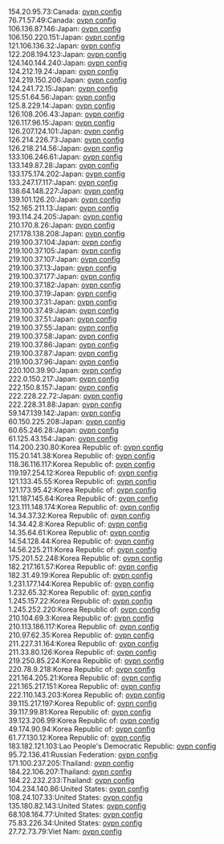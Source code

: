 154.20.95.73:Canada: [ovpn config](vpn/154_20_95_73.ovpn)  
76.71.57.49:Canada: [ovpn config](vpn/76_71_57_49.ovpn)  
106.136.87.146:Japan: [ovpn config](vpn/106_136_87_146.ovpn)  
106.150.220.151:Japan: [ovpn config](vpn/106_150_220_151.ovpn)  
121.106.136.32:Japan: [ovpn config](vpn/121_106_136_32.ovpn)  
122.208.194.123:Japan: [ovpn config](vpn/122_208_194_123.ovpn)  
124.140.144.240:Japan: [ovpn config](vpn/124_140_144_240.ovpn)  
124.212.19.24:Japan: [ovpn config](vpn/124_212_19_24.ovpn)  
124.219.150.206:Japan: [ovpn config](vpn/124_219_150_206.ovpn)  
124.241.72.15:Japan: [ovpn config](vpn/124_241_72_15.ovpn)  
125.51.64.56:Japan: [ovpn config](vpn/125_51_64_56.ovpn)  
125.8.229.14:Japan: [ovpn config](vpn/125_8_229_14.ovpn)  
126.108.206.43:Japan: [ovpn config](vpn/126_108_206_43.ovpn)  
126.117.96.15:Japan: [ovpn config](vpn/126_117_96_15.ovpn)  
126.207.124.101:Japan: [ovpn config](vpn/126_207_124_101.ovpn)  
126.214.226.73:Japan: [ovpn config](vpn/126_214_226_73.ovpn)  
126.218.214.56:Japan: [ovpn config](vpn/126_218_214_56.ovpn)  
133.106.246.61:Japan: [ovpn config](vpn/133_106_246_61.ovpn)  
133.149.87.28:Japan: [ovpn config](vpn/133_149_87_28.ovpn)  
133.175.174.202:Japan: [ovpn config](vpn/133_175_174_202.ovpn)  
133.247.17.117:Japan: [ovpn config](vpn/133_247_17_117.ovpn)  
138.64.148.227:Japan: [ovpn config](vpn/138_64_148_227.ovpn)  
139.101.126.20:Japan: [ovpn config](vpn/139_101_126_20.ovpn)  
152.165.211.13:Japan: [ovpn config](vpn/152_165_211_13.ovpn)  
193.114.24.205:Japan: [ovpn config](vpn/193_114_24_205.ovpn)  
210.170.8.26:Japan: [ovpn config](vpn/210_170_8_26.ovpn)  
217.178.138.208:Japan: [ovpn config](vpn/217_178_138_208.ovpn)  
219.100.37.104:Japan: [ovpn config](vpn/219_100_37_104.ovpn)  
219.100.37.105:Japan: [ovpn config](vpn/219_100_37_105.ovpn)  
219.100.37.107:Japan: [ovpn config](vpn/219_100_37_107.ovpn)  
219.100.37.13:Japan: [ovpn config](vpn/219_100_37_13.ovpn)  
219.100.37.177:Japan: [ovpn config](vpn/219_100_37_177.ovpn)  
219.100.37.182:Japan: [ovpn config](vpn/219_100_37_182.ovpn)  
219.100.37.19:Japan: [ovpn config](vpn/219_100_37_19.ovpn)  
219.100.37.31:Japan: [ovpn config](vpn/219_100_37_31.ovpn)  
219.100.37.49:Japan: [ovpn config](vpn/219_100_37_49.ovpn)  
219.100.37.51:Japan: [ovpn config](vpn/219_100_37_51.ovpn)  
219.100.37.55:Japan: [ovpn config](vpn/219_100_37_55.ovpn)  
219.100.37.58:Japan: [ovpn config](vpn/219_100_37_58.ovpn)  
219.100.37.86:Japan: [ovpn config](vpn/219_100_37_86.ovpn)  
219.100.37.87:Japan: [ovpn config](vpn/219_100_37_87.ovpn)  
219.100.37.96:Japan: [ovpn config](vpn/219_100_37_96.ovpn)  
220.100.39.90:Japan: [ovpn config](vpn/220_100_39_90.ovpn)  
222.0.150.217:Japan: [ovpn config](vpn/222_0_150_217.ovpn)  
222.150.8.157:Japan: [ovpn config](vpn/222_150_8_157.ovpn)  
222.228.22.72:Japan: [ovpn config](vpn/222_228_22_72.ovpn)  
222.228.31.88:Japan: [ovpn config](vpn/222_228_31_88.ovpn)  
59.147.139.142:Japan: [ovpn config](vpn/59_147_139_142.ovpn)  
60.150.225.208:Japan: [ovpn config](vpn/60_150_225_208.ovpn)  
60.65.246.28:Japan: [ovpn config](vpn/60_65_246_28.ovpn)  
61.125.43.154:Japan: [ovpn config](vpn/61_125_43_154.ovpn)  
114.200.230.80:Korea Republic of: [ovpn config](vpn/114_200_230_80.ovpn)  
115.20.141.38:Korea Republic of: [ovpn config](vpn/115_20_141_38.ovpn)  
118.36.116.117:Korea Republic of: [ovpn config](vpn/118_36_116_117.ovpn)  
119.197.254.12:Korea Republic of: [ovpn config](vpn/119_197_254_12.ovpn)  
121.133.45.55:Korea Republic of: [ovpn config](vpn/121_133_45_55.ovpn)  
121.173.95.42:Korea Republic of: [ovpn config](vpn/121_173_95_42.ovpn)  
121.187.145.64:Korea Republic of: [ovpn config](vpn/121_187_145_64.ovpn)  
123.111.148.174:Korea Republic of: [ovpn config](vpn/123_111_148_174.ovpn)  
14.34.37.32:Korea Republic of: [ovpn config](vpn/14_34_37_32.ovpn)  
14.34.42.8:Korea Republic of: [ovpn config](vpn/14_34_42_8.ovpn)  
14.35.64.61:Korea Republic of: [ovpn config](vpn/14_35_64_61.ovpn)  
14.54.128.44:Korea Republic of: [ovpn config](vpn/14_54_128_44.ovpn)  
14.56.225.211:Korea Republic of: [ovpn config](vpn/14_56_225_211.ovpn)  
175.201.52.248:Korea Republic of: [ovpn config](vpn/175_201_52_248.ovpn)  
182.217.161.57:Korea Republic of: [ovpn config](vpn/182_217_161_57.ovpn)  
182.31.49.19:Korea Republic of: [ovpn config](vpn/182_31_49_19.ovpn)  
1.231.177.144:Korea Republic of: [ovpn config](vpn/1_231_177_144.ovpn)  
1.232.65.32:Korea Republic of: [ovpn config](vpn/1_232_65_32.ovpn)  
1.245.157.22:Korea Republic of: [ovpn config](vpn/1_245_157_22.ovpn)  
1.245.252.220:Korea Republic of: [ovpn config](vpn/1_245_252_220.ovpn)  
210.104.69.3:Korea Republic of: [ovpn config](vpn/210_104_69_3.ovpn)  
210.113.186.117:Korea Republic of: [ovpn config](vpn/210_113_186_117.ovpn)  
210.97.62.35:Korea Republic of: [ovpn config](vpn/210_97_62_35.ovpn)  
211.227.31.164:Korea Republic of: [ovpn config](vpn/211_227_31_164.ovpn)  
211.33.80.126:Korea Republic of: [ovpn config](vpn/211_33_80_126.ovpn)  
219.250.85.224:Korea Republic of: [ovpn config](vpn/219_250_85_224.ovpn)  
220.78.9.218:Korea Republic of: [ovpn config](vpn/220_78_9_218.ovpn)  
221.164.205.21:Korea Republic of: [ovpn config](vpn/221_164_205_21.ovpn)  
221.165.217.151:Korea Republic of: [ovpn config](vpn/221_165_217_151.ovpn)  
222.110.143.203:Korea Republic of: [ovpn config](vpn/222_110_143_203.ovpn)  
39.115.217.197:Korea Republic of: [ovpn config](vpn/39_115_217_197.ovpn)  
39.117.99.81:Korea Republic of: [ovpn config](vpn/39_117_99_81.ovpn)  
39.123.206.99:Korea Republic of: [ovpn config](vpn/39_123_206_99.ovpn)  
49.174.90.94:Korea Republic of: [ovpn config](vpn/49_174_90_94.ovpn)  
61.77.130.12:Korea Republic of: [ovpn config](vpn/61_77_130_12.ovpn)  
183.182.121.103:Lao People's Democratic Republic: [ovpn config](vpn/183_182_121_103.ovpn)  
95.72.136.41:Russian Federation: [ovpn config](vpn/95_72_136_41.ovpn)  
171.100.237.205:Thailand: [ovpn config](vpn/171_100_237_205.ovpn)  
184.22.106.207:Thailand: [ovpn config](vpn/184_22_106_207.ovpn)  
184.22.232.233:Thailand: [ovpn config](vpn/184_22_232_233.ovpn)  
104.234.140.86:United States: [ovpn config](vpn/104_234_140_86.ovpn)  
108.24.107.33:United States: [ovpn config](vpn/108_24_107_33.ovpn)  
135.180.82.143:United States: [ovpn config](vpn/135_180_82_143.ovpn)  
68.108.164.77:United States: [ovpn config](vpn/68_108_164_77.ovpn)  
75.83.226.34:United States: [ovpn config](vpn/75_83_226_34.ovpn)  
27.72.73.79:Viet Nam: [ovpn config](vpn/27_72_73_79.ovpn)  
